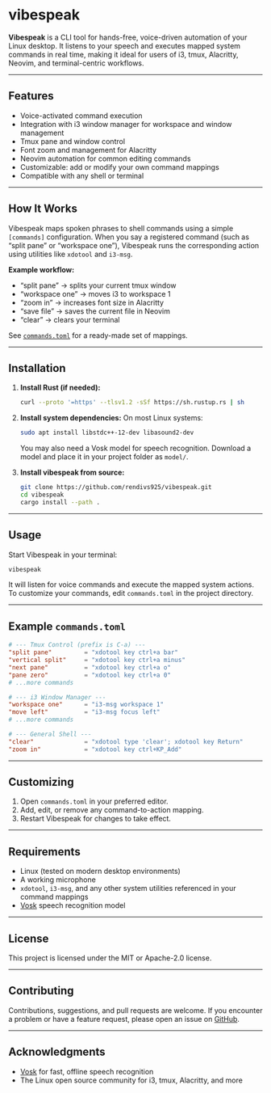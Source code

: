 # vibespeak

**Vibespeak** is a CLI tool for hands-free, voice-driven automation of your Linux desktop.
It listens to your speech and executes mapped system commands in real time, making it ideal for users of i3, tmux, Alacritty, Neovim, and terminal-centric workflows.

---

## Features

- Voice-activated command execution
- Integration with i3 window manager for workspace and window management
- Tmux pane and window control
- Font zoom and management for Alacritty
- Neovim automation for common editing commands
- Customizable: add or modify your own command mappings
- Compatible with any shell or terminal

---

## How It Works

Vibespeak maps spoken phrases to shell commands using a simple `[commands]` configuration.
When you say a registered command (such as “split pane” or “workspace one”), Vibespeak runs the corresponding action using utilities like `xdotool` and `i3-msg`.

**Example workflow:**

- “split pane” &rarr; splits your current tmux window
- “workspace one” &rarr; moves i3 to workspace 1
- “zoom in” &rarr; increases font size in Alacritty
- “save file” &rarr; saves the current file in Neovim
- “clear” &rarr; clears your terminal

See [`commands.toml`](./commands.toml) for a ready-made set of mappings.

---

## Installation

1. **Install Rust (if needed):**
   ```sh
   curl --proto '=https' --tlsv1.2 -sSf https://sh.rustup.rs | sh
   ```
2. **Install system dependencies:**
   On most Linux systems:

   ```sh
   sudo apt install libstdc++-12-dev libasound2-dev
   ```

   You may also need a Vosk model for speech recognition.
   Download a model and place it in your project folder as `model/`.

3. **Install vibespeak from source:**
   ```sh
   git clone https://github.com/rendivs925/vibespeak.git
   cd vibespeak
   cargo install --path .
   ```

---

## Usage

Start Vibespeak in your terminal:

```sh
vibespeak
```

It will listen for voice commands and execute the mapped system actions.
To customize your commands, edit `commands.toml` in the project directory.

---

## Example `commands.toml`

```toml
# --- Tmux Control (prefix is C-a) ---
"split pane"         = "xdotool key ctrl+a bar"
"vertical split"     = "xdotool key ctrl+a minus"
"next pane"          = "xdotool key ctrl+a o"
"pane zero"          = "xdotool key ctrl+a 0"
# ...more commands

# --- i3 Window Manager ---
"workspace one"      = "i3-msg workspace 1"
"move left"          = "i3-msg focus left"
# ...more commands

# --- General Shell ---
"clear"              = "xdotool type 'clear'; xdotool key Return"
"zoom in"            = "xdotool key ctrl+KP_Add"
```

---

## Customizing

1. Open `commands.toml` in your preferred editor.
2. Add, edit, or remove any command-to-action mapping.
3. Restart Vibespeak for changes to take effect.

---

## Requirements

- Linux (tested on modern desktop environments)
- A working microphone
- `xdotool`, `i3-msg`, and any other system utilities referenced in your command mappings
- [Vosk](https://alphacephei.com/vosk) speech recognition model

---

## License

This project is licensed under the MIT or Apache-2.0 license.

---

## Contributing

Contributions, suggestions, and pull requests are welcome.
If you encounter a problem or have a feature request, please open an issue on [GitHub](https://github.com/rendivs925/vibespeak).

---

## Acknowledgments

- [Vosk](https://alphacephei.com/vosk) for fast, offline speech recognition
- The Linux open source community for i3, tmux, Alacritty, and more

